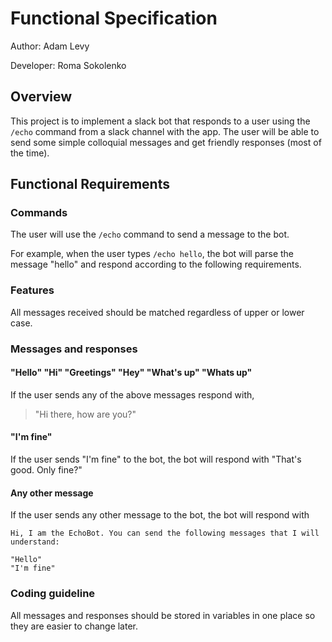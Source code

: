 # Functional Specification
Author: Adam Levy

Developer: Roma Sokolenko

## Overview

This project is to implement a slack bot that responds to a user using the
`/echo` command from a slack channel with the app. The user will be able to
send some simple colloquial messages and get friendly responses (most of the
time).


## Functional Requirements

### Commands
The user will use the `/echo` command to send a message to the bot.

For example, when the user types `/echo hello`, the bot will parse the message
"hello" and respond according to the following requirements.

### Features
All messages received should be matched regardless of upper or lower case.

### Messages and responses
#### "Hello" "Hi" "Greetings" "Hey" "What's up" "Whats up"
If the user sends any of the above messages respond with,
> "Hi there, how are you?"

#### "I'm fine"
If the user sends "I'm fine" to the bot, the bot will respond with "That's
good. Only fine?"

#### Any other message
If the user sends any other message to the bot, the bot will respond with
```
Hi, I am the EchoBot. You can send the following messages that I will understand:

"Hello"
"I'm fine"
```

### Coding guideline
All messages and responses should be stored in variables in one place so they
are easier to change later.
